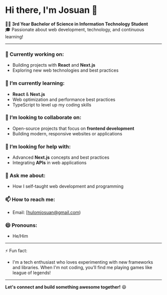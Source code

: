 # Hi there, I'm Josuan 👋

👨‍💻 **3rd Year Bachelor of Science in Information Technology Student**  
🎓 Passionate about web development, technology, and continuous learning!

---

### 🔭 Currently working on:
- Building projects with **React** and **Next.js**
- Exploring new web technologies and best practices

### 🌱 I’m currently learning:
- **React** & **Next.js**
- Web optimization and performance best practices
- TypeScript to level up my coding skills

### 👯 I’m looking to collaborate on:
- Open-source projects that focus on **frontend development**
- Building modern, responsive websites or applications

### 🤔 I’m looking for help with:
- Advanced **Next.js** concepts and best practices
- Integrating **APIs** in web applications

### 💬 Ask me about:
- How I self-taught web development and programming

### 📫 How to reach me:
- Email: [hulomjosuan@gmail.com)

### 😄 Pronouns:
- He/Him

---

⚡ Fun fact:  
- I'm a tech enthusiast who loves experimenting with new frameworks and libraries. When I'm not coding, you’ll find me playing games like league of legends!

---
  
**Let's connect and build something awesome together!** 😄
